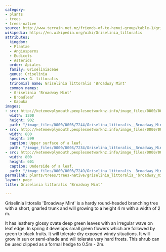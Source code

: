 ```yaml
---
category:
- plants
- trees
- trees-native
source: http://www.terrain.net.nz/friends-of-te-henui-group/table-1/griselinia-littoralis-broadway-mint.html
wikipedia: https://en.wikipedia.org/wiki/Griselinia_littoralis
attributes:
  kingdom:
  - Plantae
  - Angiosperms
  - Eudicots
  - Asterids
  order: Apiales
  family: Griseliniaceae
  genus: Griselinia
  species: G. littoralis
  trinomial name: Griselinia littoralis 'Broadway Mint'
  common names:
  - Griselinia 'Broadway Mint'
  - Broadleaf
  - Kapuka
images:
- src: http://ketenewplymouth.peoplesnetworknz.info/image_files/0000/0003/7244/Griselina_littoralis__Broadway_Mint_-004.JPG
  width: 1200
  height: 902
  path: "/image_files/0000/0003/7244/Griselina_littoralis__Broadway_Mint_-004.JPG"
- src: http://ketenewplymouth.peoplesnetworknz.info/image_files/0000/0003/7234/Griselina_littoralis__Broadway_Mint_-001.JPG
  width: 800
  height: 599
  caption: Upper surface of a leaf.
  path: "/image_files/0000/0003/7234/Griselina_littoralis__Broadway_Mint_-001.JPG"
- src: http://ketenewplymouth.peoplesnetworknz.info/image_files/0000/0003/7249/Griselina_littoralis__Broadway_Mint_-002.JPG
  width: 800
  height: 601
  caption: Underside of a leaf.
  path: "/image_files/0000/0003/7249/Griselina_littoralis__Broadway_Mint_-002.JPG"
permalink: plants/trees/trees-native/griselinia_littoralis_'broadway_mint'.html
layout: page
title: Griselinia littoralis 'Broadway Mint'

---
```

Griselinia littoralis 'Broadway Mint' is a hardy round-headed branching tree with a short, gnarled trunk and will growing to a height 4 m with a width of 2 m. 

It has leathery glossy ovate deep green leaves with an irregular wave on leaf edge. 
In spring it develops small green flowers which are followed by green to black fruits. 
It will tolerate dry exposed windy situations. It will grow in sun or semi-shade and will tolerate very hard frosts. 
This shrub can be used clipped as a formal hedge to 0.5m - 2m.
